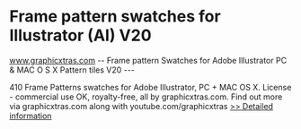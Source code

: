# Frame pattern swatches for Illustrator (AI) V20
www.graphicxtras.com -- Frame pattern Swatches for Adobe Illustrator PC & MAC O S X Pattern tiles V20 ---

410 Frame Patterns swatches for Adobe Illustrator, PC + MAC OS X. License - commercial use OK, royalty-free, all by graphicxtras.com. Find out more via graphicxtras.com along with youtube.com/graphicxtras
[>> Detailed information](https://secure.shareit.com/shareit/product.html?productid=300468898&affiliateid=200057808)